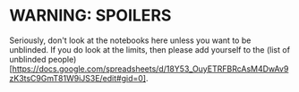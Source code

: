 # WARNING: SPOILERS

Seriously, don't look at the notebooks here unless you want to be unblinded. If you do look at the limits, then please add yourself to the (list of unblinded people)[https://docs.google.com/spreadsheets/d/18Y53_OuyETRFBRcAsM4DwAv9zK3tsC9GmT81W9iJS3E/edit#gid=0].